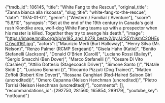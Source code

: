 {"tmdb_id": 106145, "title": "White Fang to the Rescue", "original_title": "Zanna bianca alla riscossa", "slug_title": "white-fang-to-the-rescue", "date": "1974-01-01", "genre": ["Western / Familial / Aventure"], "score": "5.8/10", "synopsis": "Set at the end of the 19th century in Canada's gold rush Klondike area, wolf-dog White Fang teams up with a prospector when his master is killed. Together they try to avenge his death.", "image": "https://image.tmdb.org/t/p/w185_and_h278_bestv2/byJJrS5YhikmC2OHEsC7wctI161.jpg", "actors": ["Maurizio Merli (Burt Halloway)", "Henry Silva (Mr. Nelson)", "Renzo Palmer (RCMP Sergeant)", "Gisela Hahn (Katie)", "Benito Stefanelli (Jackson)", "Donald O'Brien (Caroll)", "Luciano Rossi (Bailey)", "Sergio Smacchi (Ben Dover)", "Marco Stefanelli ()", "Cesare Di Vito (Cashier)", "Attilio Dottesio (Stagecoach Driver)", "Simone Santo ()", "Natale Siddi ()", "Luciano Bonanni ()", "Riccardo Pizzuti (Dog Trainer)", "Matteo Zoffoli (Robert Kim Dover)", "Rossana Canghiari (Red-Haired Saloon Girl (uncredited))", "Omero Capanna (Nelson Henchman (uncredited))", "Pietro Torrisi (Nelson Henchman (uncredited))"], "comments": [], "recommandations_id": [292750, 281560, 165854, 289179], "youtube_key": "notfound"}